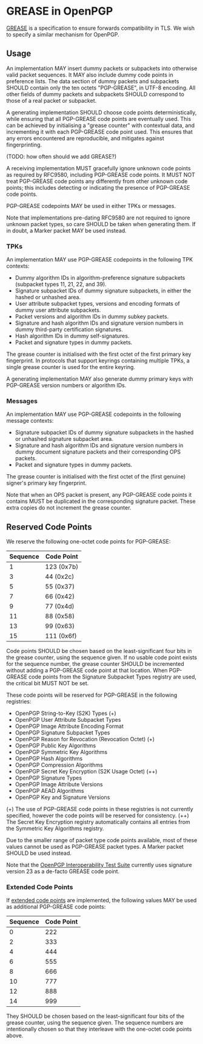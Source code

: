 # GREASE in OpenPGP

[GREASE](https://datatracker.ietf.org/doc/html/rfc8701/) is a specification to ensure forwards compatibility in TLS.
We wish to specify a similar mechanism for OpenPGP.

## Usage

An implementation MAY insert dummy packets or subpackets into otherwise valid packet sequences.
It MAY also include dummy code points in preference lists.
The data section of dummy packets and subpackets SHOULD contain only the ten octets "PGP-GREASE", in UTF-8 encoding.
All other fields of dummy packets and subpackets SHOULD correspond to those of a real packet or subpacket.

A generating implementation SHOULD choose code points deterministically, while ensuring that all PGP-GREASE code points are eventually used.
This can be achieved by initialising a "grease counter" with contextual data, and incrementing it with each PGP-GREASE code point used.
This ensures that any errors encountered are reproducible, and mitigates against fingerprinting.

(TODO: how often should we add GREASE?)

A receiving implementation MUST gracefully ignore unknown code points as required by RFC9580, including PGP-GREASE code points.
It MUST NOT treat PGP-GREASE code points any differently from other unknown code points; this includes detecting or indicating the presence of PGP-GREASE code points.

PGP-GREASE codepoints MAY be used in either TPKs or messages.

Note that implementations pre-dating RFC9580 are not required to ignore unknown packet types, so care SHOULD be taken when generating them.
If in doubt, a Marker packet MAY be used instead.

### TPKs

An implementation MAY use PGP-GREASE codepoints in the following TPK contexts:

* Dummy algorithm IDs in algorithm-preference signature subpackets (subpacket types 11, 21, 22, and 39).
* Signature subpacket IDs of dummy signature subpackets, in either the hashed or unhashed area.
* User attribute subpacket types, versions and encoding formats of dummy user attribute subpackets.
* Packet versions and algorithm IDs in dummy subkey packets.
* Signature and hash algorithm IDs and signature version numbers in dummy third-party certification signatures.
* Hash algorithm IDs in dummy self-signatures.
* Packet and signature types in dummy packets.

The grease counter is initialised with the first octet of the first primary key fingerprint.
In protocols that support keyrings containing multiple TPKs, a single grease counter is used for the entire keyring.

A generating implementation MAY also generate dummy primary keys with PGP-GREASE version numbers or algorithm IDs.

### Messages

An implementation MAY use PGP-GREASE codepoints in the following message contexts:

* Signature subpacket IDs of dummy signature subpackets in the hashed or unhashed signature subpacket area.
* Signature and hash algorithm IDs and signature version numbers in dummy document signature packets and their corresponding OPS packets.
* Packet and signature types in dummy packets.

The grease counter is initialised with the first octet of the (first genuine) signer's primary key fingerprint.

Note that when an OPS packet is present, any PGP-GREASE code points it contains MUST be duplicated in the corresponding signature packet.
These extra copies do not increment the grease counter.

## Reserved Code Points

We reserve the following one-octet code points for PGP-GREASE:

Sequence| Code Point
--------|-----------
1       | 123 (0x7b)
3       | 44  (0x2c)
5       | 55  (0x37)
7       | 66  (0x42)
9       | 77  (0x4d)
11      | 88  (0x58)
13      | 99  (0x63)
15      | 111 (0x6f)

Code points SHOULD be chosen based on the least-significant four bits in the grease counter, using the sequence given.
If no usable code point exists for the sequence number, the grease counter SHOULD be incremented without adding a PGP-GREASE code point at that location.
When PGP-GREASE code points from the Signature Subpacket Types registry are used, the critical bit MUST NOT be set.

These code points will be reserved for PGP-GREASE in the following registries:

* OpenPGP String-to-Key (S2K) Types (+)
* OpenPGP User Attribute Subpacket Types
* OpenPGP Image Attribute Encoding Format
* OpenPGP Signature Subpacket Types
* OpenPGP Reason for Revocation (Revocation Octet) (+)
* OpenPGP Public Key Algorithms
* OpenPGP Symmetric Key Algorithms
* OpenPGP Hash Algorithms
* OpenPGP Compression Algorithms
* OpenPGP Secret Key Encryption (S2K Usage Octet) (++)
* OpenPGP Signature Types
* OpenPGP Image Attribute Versions
* OpenPGP AEAD Algorithms
* OpenPGP Key and Signature Versions

(+) The use of PGP-GREASE code points in these registries is not currently specified, however the code points will be reserved for consistency.
(++) The Secret Key Encryption registry automatically contains all entries from the Symmetric Key Algorithms registry.

Due to the smaller range of packet type code points available, most of these values cannot be used as PGP-GREASE packet types.
A Marker packet SHOULD be used instead.

Note that the [OpenPGP Interoperability Test Suite](https://tests.sequoia-pgp.org/#Detached_signatures_with_unknown_packets) currently uses signature version 23 as a de-facto GREASE code point.

### Extended Code Points

If [extended code points](code-point-exhaustion.html) are implemented, the following values MAY be used as additional PGP-GREASE code points:

Sequence| Code Point
--------|---------------
0       | 222
2       | 333
4       | 444
6       | 555
8       | 666
10      | 777
12      | 888
14      | 999

They SHOULD be chosen based on the least-significant four bits of the grease counter, using the sequence given.
The sequence numbers are intentionally chosen so that they interleave with the one-octet code points above.
